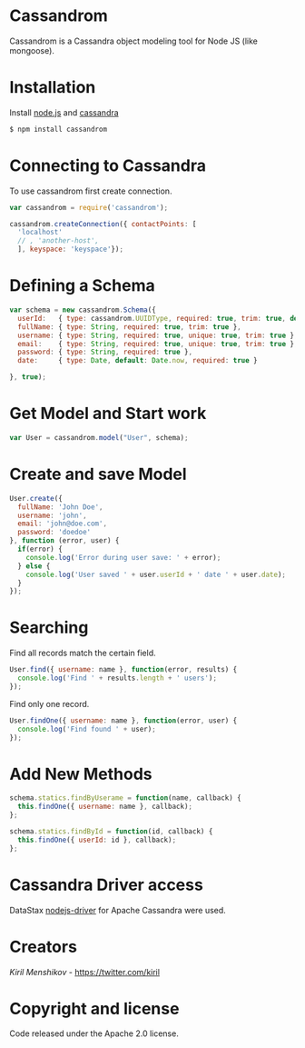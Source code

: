 # Cassandrom

Cassandrom is a Cassandra object modeling tool for Node JS (like mongoose).


# Installation

Install [node.js](http://nodejs.org/) and [cassandra](http://cassandra.apache.org/download/)

```sh
$ npm install cassandrom
```


# Connecting to Cassandra
To use cassandrom first create connection.

```js
var cassandrom = require('cassandrom');

cassandrom.createConnection({ contactPoints: [
  'localhost'
  // , 'another-host',
  ], keyspace: 'keyspace'});

```

# Defining a Schema

```js
var schema = new cassandrom.Schema({
  userId:   { type: cassandrom.UUIDType, required: true, trim: true, default: cassandrom.uuid },
  fullName: { type: String, required: true, trim: true },
  username: { type: String, required: true, unique: true, trim: true },
  email:    { type: String, required: true, unique: true, trim: true },
  password: { type: String, required: true },
  date:     { type: Date, default: Date.now, required: true }

}, true);
```

# Get Model and Start work

```js
var User = cassandrom.model("User", schema);
```

# Create and save Model

```js
User.create({
  fullName: 'John Doe',
  username: 'john',
  email: 'john@doe.com',
  password: 'doedoe'
}, function (error, user) {
  if(error) {
    console.log('Error during user save: ' + error);
  } else {
    console.log('User saved ' + user.userId + ' date ' + user.date);
  }
});
```

# Searching
Find all records match the certain field.
```js
User.find({ username: name }, function(error, results) {
  console.log('Find ' + results.length + ' users');
});
```

Find only one record.
```js
User.findOne({ username: name }, function(error, user) {
  console.log('Find found ' + user);
});
```

# Add New Methods

```js
schema.statics.findByUserame = function(name, callback) {
  this.findOne({ username: name }, callback);
};

schema.statics.findById = function(id, callback) {
  this.findOne({ userId: id }, callback);
};
```

# Cassandra Driver access
DataStax [nodejs-driver](https://github.com/datastax/nodejs-driver) for Apache Cassandra were used.

# Creators

_Kiril Menshikov_ - https://twitter.com/kiril

# Copyright and license
Code released under the Apache 2.0 license.
